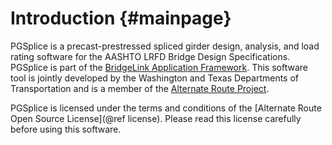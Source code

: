 Introduction {#mainpage}
============
PGSplice is a precast-prestressed spliced girder design, analysis, and load rating software for the AASHTO LRFD Bridge Design Specifications. PGSplice is part of the [BridgeLink Application Framework](..\..\BridgeLink\1.0). This software tool is jointly developed by the Washington and Texas Departments of Transportation and is a member of the [Alternate Route Project](http://www.wsdot.wa.gov/eesc/bridge/alternateroute).

PGSplice is licensed under the terms and conditions of the [Alternate Route Open Source License](@ref license). Please read this license carefully before using this software.
